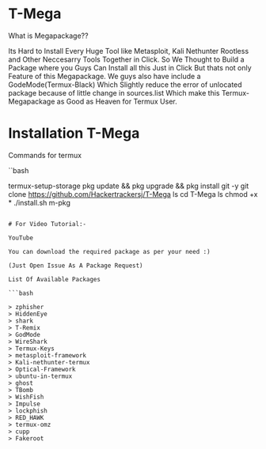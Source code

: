 # T-Mega
What is Megapackage??

Its Hard to Install Every Huge Tool like Metasploit, Kali Nethunter Rootless and Other Neccesarry Tools Together in Click. So We Thought to Build a Package where you Guys Can Install all this Just in Click But thats not only Feature of this Megapackage. We guys also have include a GodeMode(Termux-Black) Which Slightly reduce the error of unlocated package because of little change in sources.list Which make this Termux-Megapackage as Good as Heaven for Termux User.

# Installation T-Mega

Commands for termux

``bash

termux-setup-storage
pkg update && pkg upgrade && pkg install git -y
git clone https://github.com/Hackertrackersj/T-Mega
ls
cd T-Mega
ls
chmod +x *
./install.sh
m-pkg

```

# For Video Tutorial:-

YouTube

You can download the required package as per your need :)

(Just Open Issue As A Package Request)

List Of Available Packages

```bash

> zphisher
> HiddenEye
> shark
> T-Remix
> GodMode
> WireShark
> Termux-Keys
> metasploit-framework
> Kali-nethunter-termux
> Optical-Framework
> ubuntu-in-termux
> ghost
> TBomb
> WishFish
> Impulse
> lockphish
> RED_HAWK
> termux-omz
> cupp
> Fakeroot

```
